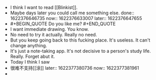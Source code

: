 - I think I want to read [[Blinkist]].
- Maybe days later you could call me something else.
  done:: 1622376646735
  now:: 1622376633007
  later:: 1622376647655
-
  #+BEGIN_QUOTE
  Do you like me? 
  #+END_QUOTE
- I want immediate drawing. You know.
- No need to try it actually. Really no need.
- But you keep going back to this fucking place. It's useless. It can't change anything.
- It's just a note-taking app. It's not decisive to a person's study life. Really. Forget abut it.
- Today I think I saw
- 很难不支持[[涂]]
  later:: 1622377380736
  now:: 1622377381961
-
